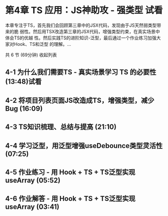 # 第4章 TS 应用：JS神助攻 - 强类型 试看
本章专注于TS，首先我们会回顾第三章中的JSX代码，发现由于JS天然弱类型带来的脆 弱性。然后⽤TSX改造第三章的JSX代码，增强类型约束，在真实场景中体会TS的优越 性。然后实践TS的进阶知识-泛型，最后通过⼀个作业练习加强⼤家对Hook、TS和泛型 的理解。...

共 6 节 (69分钟) 收起列表

## 4-1 为什么我们需要TS - 真实场景学习 TS 的必要性 (13:48)试看

## 4-2 将项目列表页面JS改造成TS，增强类型，减少Bug (16:09)

## 4-3 TS知识梳理、总结与提高 (21:10)

## 4-4 学习泛型，用泛型增强useDebounce类型灵活性 (07:25)

## 4-5 作业练习 - 用 Hook + TS + TS泛型实现useArray (05:52)

## 4-6 作业解答 - ⽤ Hook + TS + TS泛型实现useArray (03:41)